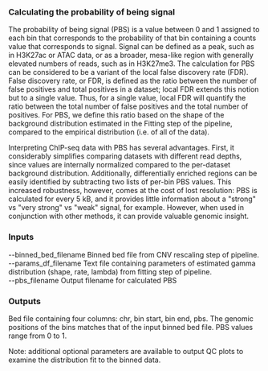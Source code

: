### Calculating the probability of being signal ###
The probability of being signal (PBS) is a value between 0 and 1 assigned to each bin that corresponds to the probability of that bin containing a counts value that corresponds to signal.  Signal can be defined as a peak, such as in H3K27ac or ATAC data, or as a broader, mesa-like region with generally elevated numbers of reads, such as in H3K27me3.  The calculation for PBS can be considered to be a variant of the local false discovery rate (FDR).  False discovery rate, or FDR, is defined as the ratio between the number of false positives and total positives in a dataset; local FDR extends this notion but to a single value.  Thus, for a single value, local FDR will quantify the ratio between the total number of false positives and the total number of positives.  For PBS, we define this ratio based on the shape of the background distribution estimated in the Fitting step of the pipeline, compared to the empirical distribution (i.e. of all of the data).  

Interpreting ChIP-seq data with PBS has several advantages.  First, it considerably simplifies comparing datasets with different read depths, since values are internally normalized compared to the per-dataset background distribution.  Additionally, differentially enriched regions can be easily identified by subtracting two lists of per-bin PBS values.  This increased robustness, however, comes at the cost of lost resolution: PBS is calculated for every 5 kB, and it provides little information about a "strong" vs "very strong" vs "weak" signal, for example.  However, when used in conjunction with other methods, it can provide valuable genomic insight.

### Inputs ###
--binned_bed_filename Binned bed file from CNV rescaling step of pipeline.  
--params_df_filename Text file containing parameters of estimated gamma distribution (shape, rate, lambda) from fitting step of pipeline.  
--pbs_filename Output filename for calculated PBS

### Outputs ###
Bed file containing four columns: chr, bin start, bin end, pbs. The genomic positions of the bins matches that of the input binned bed file.  PBS values range from 0 to 1.

Note: additional optional parameters are available to output QC plots to examine the distribution fit to the binned data.
